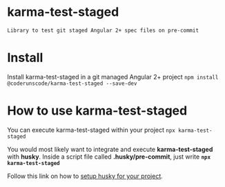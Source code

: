 # karma-test-staged
```Library to test git staged Angular 2+ spec files on pre-commit```


# Install
Install karma-test-staged in a git managed Angular 2+ project
```npm install @coderunscode/karma-test-staged --save-dev```

# How to use karma-test-staged
You can execute karma-test-staged within your project
```npx karma-test-staged```

You would most likely want to integrate and execute **karma-test-staged** with **husky**. Inside a script file called **.husky/pre-commit**, just write **```npx karma-test-staged```**

Follow this link on how to [setup husky for your project](https://www.npmjs.com/package/husky).
